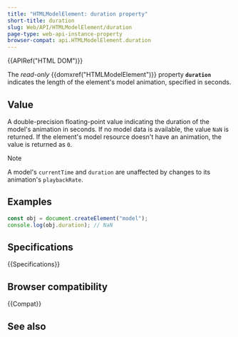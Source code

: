 ```yaml
---
title: "HTMLModelElement: duration property"
short-title: duration
slug: Web/API/HTMLModelElement/duration
page-type: web-api-instance-property
browser-compat: api.HTMLModelElement.duration
---
```


{{APIRef("HTML DOM")}}

The _read-only_ {{domxref("HTMLModelElement")}} property **`duration`** indicates the length of the element's model animation, specified in seconds.

## Value

A double-precision floating-point value indicating the duration of the model's animation in seconds. If no model data is available, the value `NaN` is returned. If the element's model resource doesn't have an animation, the value is returned as `0`.

> [!NOTE]
> A model's `currentTime` and `duration` are unaffected by changes to its animation's `playbackRate`.

## Examples

```js
const obj = document.createElement("model");
console.log(obj.duration); // NaN
```

## Specifications

{{Specifications}}

## Browser compatibility

{{Compat}}

## See also
